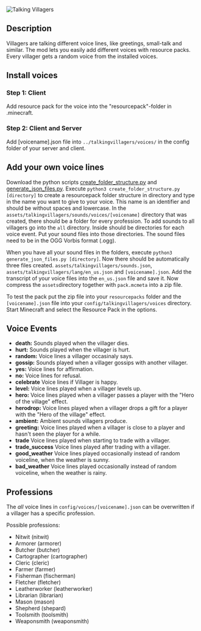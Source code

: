 ![Talking Villagers](https://raw.githubusercontent.com/d4rkm0nkey/minecraft-talking-villagers/master/docs/banner.png)
## Description
Villagers are talking different voice lines, like greetings, small-talk and similar.
The mod lets you easily add different voices with resource packs. Every villager gets a random voice from the installed voices.

## Install voices
### Step 1: Client
Add resource pack for the voice into the "resourcepack"-folder in .minecraft.
### Step 2: Client and Server
Add [voicename].json file into `../talkingvillagers/voices/` in the config folder of your server and client.
## Add your own voice lines
Download the python scripts [create_folder_structure.py](https://github.com/d4rkm0nkey/minecraft-talking-villagers/blob/master/scripts/create_folder_structure.py) 
and [generate_json_files.py](https://github.com/d4rkm0nkey/minecraft-talking-villagers/blob/master/scripts/generate_json_files.py).
Execute `python3 create_folder_structure.py [directory]` to create a resourcepack folder structure in directory and type in the name you want to give to your voice. This name is an identifier and should be without spaces and lowercase.
In the `assets/talkingvillagers/sounds/voices/[voicename]` directory that was created, there should be a folder for every profession. To add sounds to all villagers go into the `all` directory.
Inside should be directories for each voice event. Put your sound files into those directories. The sound files need to be in the OGG Vorbis format (.ogg). 

When you have all your sound files in the folders, execute `python3 generate_json_files.py [directory]`. Now there should be automatically three files created. 
`assets/talkingvillagers/sounds.json`, `assets/talkingvillagers/lang/en_us.json` and `[voicename].json`.
Add the transcript of your voice files into the `en_us.json` file and save it. Now compress the `assets`directory together with `pack.mcmeta` into a zip file.

To test the pack put the zip file into your `resourcepacks` folder and the `[voicename].json` file into your `config/talkingvillagers/voices` directory.
Start Minecraft and select the  Resource Pack in the options.

## Voice Events
- **death:** Sounds played when the villager dies.
- **hurt:** Sounds played when the villager is hurt.
- **random:** Voice lines a villager occasinaly says.
- **gossip:** Sounds played when a villager gossips with another villager.
- **yes:** Voice lines for affirmation.
- **no:** Voice lines for refusal.
- **celebrate** Voice lines if Villager is happy.
- **level:** Voice lines played when a villager levels up.
- **hero:** Voice lines played when a villager passes a player with the "Hero of the village" effect.
- **herodrop:** Voice lines played when a villager drops a gift for a player with the "Hero of the village" effect.
- **ambient:** Ambient sounds villagers produce.
- **greeting:** Voice lines played when a villager is close to a player and hasn't seen the player for a while.
- **trade** Voice lines played when starting to trade with a villager.
- **trade_success** Voice lines played after trading with a villager.
- **good_weather** Voice lines played occasionally instead of random voiceline, when the weather is sunny.
- **bad_weather** Voice lines played occasionally instead of random voiceline, when the weather is rainy.

## Professions
The _all_ voice lines in `config/voices/[voicename].json` can be overwritten if a villager has a specific profession.

Possible professions:
- Nitwit (nitwit)
- Armorer (armorer)
- Butcher (butcher)
- Cartographer (cartographer)
- Cleric (cleric)
- Farmer (farmer)
- Fisherman (fischerman)
- Fletcher (fletcher)
- Leatherworker (leatherworker)
- Librarian (librarian)
- Mason (mason)
- Shepherd (shepard)
- Toolsmith (toolsmith)
- Weaponsmith (weaponsmith)
